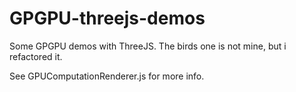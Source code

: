 # GPGPU-threejs-demos
Some GPGPU demos with ThreeJS. The birds one is not mine, but i refactored it.

See GPUComputationRenderer.js for more info.
